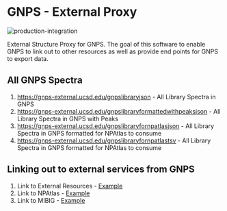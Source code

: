 # GNPS - External Proxy

![production-integration](https://github.com/mwang87/GNPS_ExternalStructureProxy/workflows/production-integration/badge.svg)

External Structure Proxy for GNPS. The goal of this software to enable GNPS to link out to other resources as well as provide end points for GNPS to export data. 

## All GNPS Spectra

1. https://gnps-external.ucsd.edu/gnpslibraryjson - All Library Spectra in GNPS
1. https://gnps-external.ucsd.edu/gnpslibraryformattedwithpeaksjson - All Library Spectra in GNPS with Peaks
1. https://gnps-external.ucsd.edu/gnpslibraryfornpatlasjson - All Library Spectra in GNPS formatted for NPAtlas to consume
1. https://gnps-external.ucsd.edu/gnpslibraryfornpatlastsv - All Library Spectra in GNPS formatted for NPAtlas to consume


## Linking out to external services from GNPS

1. Link to External Resources - [Example](https://gnps-external.ucsd.edu/structureproxy?smiles=CC(C)CC1NC(=O)C(C)NC(=O)C(=C)N(C)C(=O)CCC(NC(=O)C(C)C(NC(=O)C(CCCNC(N)=N)NC(=O)C(C)C(NC1=O)C(O)=O)\\C=C\\C(\\C)=C\\C(C)C(O)Cc1ccccc1)C(O)=O)
1. Link to NPAtlas - [Example](https://gnps-external.ucsd.edu/npatlasproxy?smiles=CC(C)CC1NC(=O)C(C)NC(=O)C(=C)N(C)C(=O)CCC(NC(=O)C(C)C(NC(=O)C(CCCNC(N)=N)NC(=O)C(C)C(NC1=O)C(O)=O)\\C=C\\C(\\C)=C\\C(C)C(O)Cc1ccccc1)C(O)=O)
1. Link to MIBIG - [Example](https://gnps-external.ucsd.edu/mibigproxy?smiles=C[C@H]1[C@@H](OC(C2=CSC([C@H](C(C)(OC(C3=CSC([C@H](C(C)(O)C)OC1=O)=N3)=O)C)OC(C)=O)=N2)=O)CCCC([37Cl])(Cl)C)
